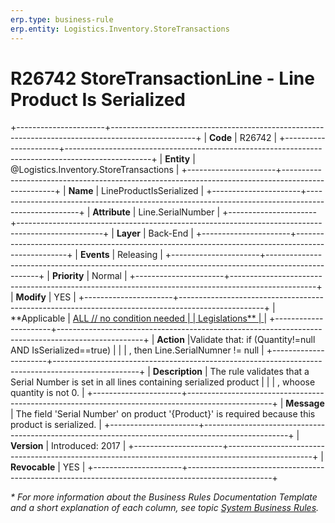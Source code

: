 ```yaml
---
erp.type: business-rule
erp.entity: Logistics.Inventory.StoreTransactions
---
```


# R26742 StoreTransactionLine - Line Product Is Serialized
+----------------------+---------------------------------------------------------------------------------------------------+
| **Code**             | R26742                                                                                            |
+----------------------+---------------------------------------------------------------------------------------------------+
| **Entity**           | @Logistics.Inventory.StoreTransactions                                                            |
+----------------------+---------------------------------------------------------------------------------------------------+
| **Name**             | LineProductIsSerialized                                                                           |
+----------------------+---------------------------------------------------------------------------------------------------+
| **Attribute**        | Line.SerialNumber                                                                                 |
+----------------------+---------------------------------------------------------------------------------------------------+
| **Layer**            | Back-End                                                                                          |
+----------------------+---------------------------------------------------------------------------------------------------+
| **Events**           | Releasing                                                                                         |
+----------------------+---------------------------------------------------------------------------------------------------+
| **Priority**         | Normal                                                                                            |
+----------------------+---------------------------------------------------------------------------------------------------+
| **Modify**           | YES                                                                                               |
+----------------------+---------------------------------------------------------------------------------------------------+
| **Applicable         | [ALL // no condition needed                                                                       |
| Legislations**       | ](xref:applicable-legislations)                                                                   |
+----------------------+---------------------------------------------------------------------------------------------------+
| **Action**           |Validate that: if (Quantity!=null AND IsSerialized==true)                                          |
|                      | , then Line.SerialNumner != null                                                                  |
+----------------------+---------------------------------------------------------------------------------------------------+
| **Description**      | The rule validates that a Serial Number is set in all lines containing serialized product         |
|                      | , whoose quantity is not 0.                                                                       |
+----------------------+---------------------------------------------------------------------------------------------------+
| **Message**          |  The field 'Serial Number' on product '{Product}' is required because this product is serialized. |
+----------------------+---------------------------------------------------------------------------------------------------+
| **Version**          | Introduced: 2017                                                                                  |
+----------------------+---------------------------------------------------------------------------------------------------+
| **Revocable**        | YES                                                                                               |
+----------------------+---------------------------------------------------------------------------------------------------+

*\* For more information about the Business Rules Documentation Template and a short explanation of each column, see
topic [System Business Rules](../templates/template-description-system-business-rules.md).*
